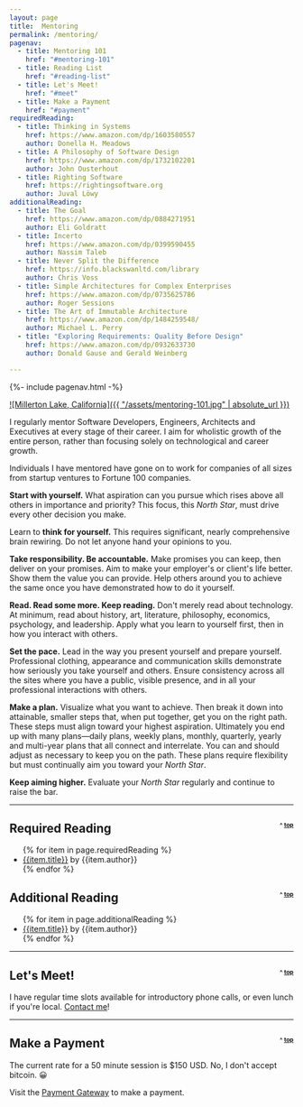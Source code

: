 ```yaml
---
layout: page
title:  Mentoring
permalink: /mentoring/
pagenav:
  - title: Mentoring 101
    href: "#mentoring-101"
  - title: Reading List
    href: "#reading-list"
  - title: Let's Meet!
    href: "#meet"
  - title: Make a Payment
    href: "#payment"
requiredReading:
  - title: Thinking in Systems
    href: https://www.amazon.com/dp/1603580557
    author: Donella H. Meadows
  - title: A Philosophy of Software Design
    href: https://www.amazon.com/dp/1732102201
    author: John Ousterhout
  - title: Righting Software
    href: https://rightingsoftware.org
    author: Juval Löwy
additionalReading:
  - title: The Goal
    href: https://www.amazon.com/dp/0884271951
    author: Eli Goldratt
  - title: Incerto
    href: https://www.amazon.com/dp/0399590455
    author: Nassim Taleb
  - title: Never Split the Difference
    href: https://info.blackswanltd.com/library
    author: Chris Voss
  - title: Simple Architectures for Complex Enterprises
    href: https://www.amazon.com/dp/0735625786
    author: Roger Sessions
  - title: The Art of Immutable Architecture
    href: https://www.amazon.com/dp/1484259548/
    author: Michael L. Perry
  - title: "Exploring Requirements: Quality Before Design"
    href: https://www.amazon.com/dp/0932633730
    author: Donald Gause and Gerald Weinberg

---
```


{%- include pagenav.html -%}

[![Millerton Lake, California]({{ "/assets/mentoring-101.jpg" | absolute_url }})](/assets/mentoring-101.jpg)

I regularly mentor Software Developers, Engineers, Architects and Executives at every stage of their career. I aim for wholistic growth of the entire person, rather than focusing solely on technological and career growth.

Individuals I have mentored have gone on to work for companies of all sizes from startup ventures to Fortune 100 companies.

**Start with yourself.** What aspiration can you pursue which rises above all others in importance and priority? This focus, this *North Star*, must drive every other decision you make.

Learn to **think for yourself.** This requires significant, nearly comprehensive brain rewiring. Do not let anyone hand your opinions to you.

**Take responsibility. Be accountable.** Make promises you can keep, then deliver on your promises. Aim to make your employer's or client's life better. Show them the value you can provide. Help others around you to achieve the same once you have demonstrated how to do it yourself.

**Read. Read some more. Keep reading.** Don't merely read about technology. At minimum, read about history, art, literature, philosophy, economics, psychology, and leadership. Apply what you learn to yourself first, then in how you interact with others.

**Set the pace.** Lead in the way you present yourself and prepare yourself. Professional clothing, appearance and communication skills demonstrate how seriously you take yourself and others. Ensure consistency across all the sites where you have a public, visible presence, and in all your professional interactions with others.

**Make a plan.** Visualize what you want to achieve. Then break it down into attainable, smaller steps that, when put together, get you on the right path. These steps must align toward your highest aspiration. Ultimately you end up with many plans—daily plans, weekly plans, monthly, quarterly, yearly and multi-year plans that all connect and interrelate. You can and should adjust as necessary to keep you on the path. These plans require flexibility but must continually aim you toward your *North Star*.

**Keep aiming higher.** Evaluate your *North Star* regularly and continue to raise the bar.

<p><hr /></p>

<h2 id="required-reading">Required Reading <span style="float: right; vertical-align: center; font-size: .5em">^ <a href="#top">top</a></span></h2>
<ul>
{% for item in page.requiredReading %}
  <li><a href="{{item.href}}" target="_blank">{{item.title}}</a> by {{item.author}}</li>
{% endfor %}
</ul>

<h2 id="additional-reading">Additional Reading <span style="float: right; vertical-align: center; font-size: .5em">^ <a href="#top">top</a></span></h2>
<ul>
{% for item in page.additionalReading %}
  <li><a href="{{item.href}}" target="_blank">{{item.title}}</a> by {{item.author}}</li>
{% endfor %}
</ul>

<p><hr /></p>

<h2 id="meet">Let's Meet! <span style="float: right; vertical-align: center; font-size: .5em">^ <a href="#top">top</a></span></h2>

I have regular time slots available for introductory phone calls, or even lunch if you're local. [Contact me](/contact)!

<p><hr /></p>

<h2 id="payment">Make a Payment <span style="float: right; vertical-align: center; font-size: .5em">^ <a href="#top">top</a></span></h2>

The current rate for a 50 minute session is $150 USD. No, I don't accept bitcoin. 😀 

Visit the <a href="https://buy.stripe.com/8wMg359qLeLO2XK4gj" target="_blank">Payment Gateway</a> to make a payment.
